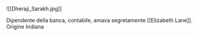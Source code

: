 ![[Dheraji_Sarakh.jpg]]

Dipendente della banca, contabile, amava segretamente [[Elizabeth Lane]].
Origine Indiana